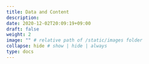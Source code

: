```yaml
---
title: Data and Content
description: 
date: 2020-12-02T20:09:19+09:00
draft: false
weight: 2
image: "" # relative path of /static/images folder
collapse: hide # show | hide | always
type: docs
---
```

